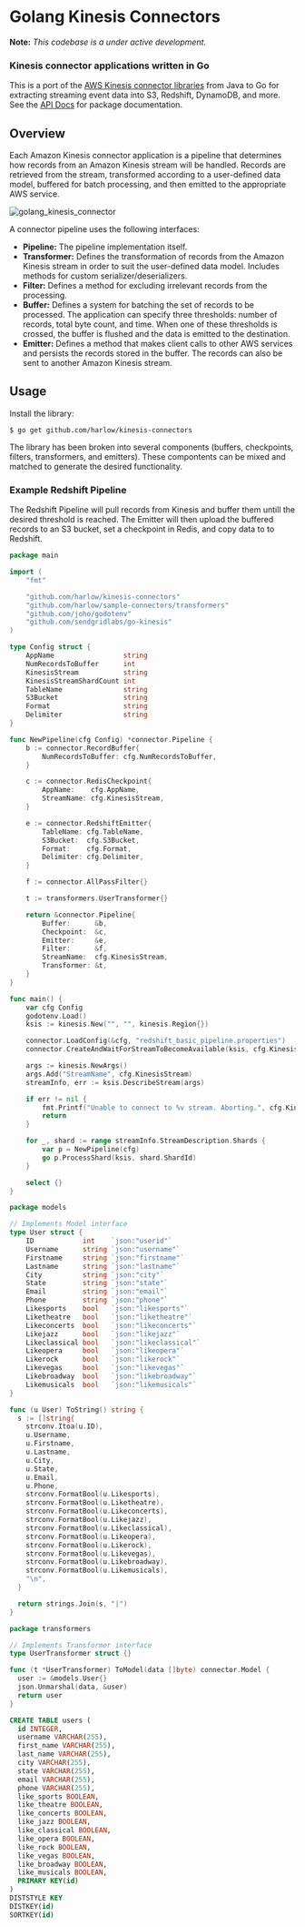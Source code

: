 # Golang Kinesis Connectors

__Note:__ _This codebase is a under active development._

### Kinesis connector applications written in Go

This is a port of the [AWS Kinesis connector libraries][2] from Java to Go for extracting streaming event data
into S3, Redshift, DynamoDB, and more. See the [API Docs][1] for package documentation.

## Overview

Each Amazon Kinesis connector application is a pipeline that determines how records from an Amazon Kinesis stream will be handled. Records are retrieved from the stream, transformed according to a user-defined data model, buffered for batch processing, and then emitted to the appropriate AWS service.

![golang_kinesis_connector](https://cloud.githubusercontent.com/assets/739782/4262283/2ee2550e-3b97-11e4-8cd1-21a5d7ee0964.png)

A connector pipeline uses the following interfaces:

* __Pipeline:__ The pipeline implementation itself.
* __Transformer:__ Defines the transformation of records from the Amazon Kinesis stream in order to suit the user-defined data model. Includes methods for custom serializer/deserializers.
* __Filter:__ Defines a method for excluding irrelevant records from the processing.
* __Buffer:__ Defines a system for batching the set of records to be processed. The application can specify three thresholds: number of records, total byte count, and time. When one of these thresholds is crossed, the buffer is flushed and the data is emitted to the destination.
* __Emitter:__ Defines a method that makes client calls to other AWS services and persists the records stored in the buffer. The records can also be sent to another Amazon Kinesis stream.

## Usage

Install the library:

    $ go get github.com/harlow/kinesis-connectors

The library has been broken into several components (buffers, checkpoints, filters, transformers, and emitters). These compontents can be mixed and matched to generate the desired functionality.

### Example Redshift Pipeline

The Redshift Pipeline will pull records from Kinesis and buffer them untill the desired threshold is reached. The Emitter will then upload the buffered records to an S3 bucket, set a checkpoint in Redis, and copy data to to Redshift.

```go
package main

import (
	"fmt"

	"github.com/harlow/kinesis-connectors"
	"github.com/harlow/sample-connectors/transformers"
	"github.com/joho/godotenv"
	"github.com/sendgridlabs/go-kinesis"
)

type Config struct {
	AppName                 string
	NumRecordsToBuffer      int
	KinesisStream           string
	KinesisStreamShardCount int
	TableName               string
	S3Bucket                string
	Format                  string
	Delimiter               string
}

func NewPipeline(cfg Config) *connector.Pipeline {
	b := connector.RecordBuffer{
		NumRecordsToBuffer: cfg.NumRecordsToBuffer,
	}

	c := connector.RedisCheckpoint{
		AppName:    cfg.AppName,
		StreamName: cfg.KinesisStream,
	}

	e := connector.RedshiftEmitter{
		TableName: cfg.TableName,
		S3Bucket:  cfg.S3Bucket,
		Format:    cfg.Format,
		Delimiter: cfg.Delimiter,
	}

	f := connector.AllPassFilter{}

	t := transformers.UserTransformer{}

	return &connector.Pipeline{
		Buffer:      &b,
		Checkpoint:  &c,
		Emitter:     &e,
		Filter:      &f,
		StreamName:  cfg.KinesisStream,
		Transformer: &t,
	}
}

func main() {
	var cfg Config
	godotenv.Load()
	ksis := kinesis.New("", "", kinesis.Region{})

	connector.LoadConfig(&cfg, "redshift_basic_pipeline.properties")
	connector.CreateAndWaitForStreamToBecomeAvailable(ksis, cfg.KinesisStream, cfg.KinesisStreamShardCount)

	args := kinesis.NewArgs()
	args.Add("StreamName", cfg.KinesisStream)
	streamInfo, err := ksis.DescribeStream(args)

	if err != nil {
		fmt.Printf("Unable to connect to %v stream. Aborting.", cfg.KinesisStream)
		return
	}

	for _, shard := range streamInfo.StreamDescription.Shards {
		var p = NewPipeline(cfg)
		go p.ProcessShard(ksis, shard.ShardId)
	}

	select {}
}
```

```go
package models

// Implements Model interface
type User struct {
	ID            int    `json:"userid"`
	Username      string `json:"username"`
	Firstname     string `json:"firstname"`
	Lastname      string `json:"lastname"`
	City          string `json:"city"`
	State         string `json:"state"`
	Email         string `json:"email"`
	Phone         string `json:"phone"`
	Likesports    bool   `json:"likesports"`
	Liketheatre   bool   `json:"liketheatre"`
	Likeconcerts  bool   `json:"likeconcerts"`
	Likejazz      bool   `json:"likejazz"`
	Likeclassical bool   `json:"likeclassical"`
	Likeopera     bool   `json:"likeopera"`
	Likerock      bool   `json:"likerock"`
	Likevegas     bool   `json:"likevegas"`
	Likebroadway  bool   `json:"likebroadway"`
	Likemusicals  bool   `json:"likemusicals"`
}

func (u User) ToString() string {
  s := []string{
    strconv.Itoa(u.ID),
    u.Username,
    u.Firstname,
    u.Lastname,
    u.City,
    u.State,
    u.Email,
    u.Phone,
    strconv.FormatBool(u.Likesports),
    strconv.FormatBool(u.Liketheatre),
    strconv.FormatBool(u.Likeconcerts),
    strconv.FormatBool(u.Likejazz),
    strconv.FormatBool(u.Likeclassical),
    strconv.FormatBool(u.Likeopera),
    strconv.FormatBool(u.Likerock),
    strconv.FormatBool(u.Likevegas),
    strconv.FormatBool(u.Likebroadway),
    strconv.FormatBool(u.Likemusicals),
    "\n",
  }

  return strings.Join(s, "|")
}
```

```go
package transformers

// Implements Transformer interface
type UserTransformer struct {}

func (t *UserTransformer) ToModel(data []byte) connector.Model {
  user := &models.User{}
  json.Unmarshal(data, &user)
  return user
}
```

```sql
CREATE TABLE users (
  id INTEGER,
  username VARCHAR(255),
  first_name VARCHAR(255),
  last_name VARCHAR(255),
  city VARCHAR(255),
  state VARCHAR(255),
  email VARCHAR(255),
  phone VARCHAR(255),
  like_sports BOOLEAN,
  like_theatre BOOLEAN,
  like_concerts BOOLEAN,
  like_jazz BOOLEAN,
  like_classical BOOLEAN,
  like_opera BOOLEAN,
  like_rock BOOLEAN,
  like_vegas BOOLEAN,
  like_broadway BOOLEAN,
  like_musicals BOOLEAN,
  PRIMARY KEY(id)
)
DISTSTYLE KEY
DISTKEY(id)
SORTKEY(id)
```

[1]: http://godoc.org/github.com/harlow/kinesis-connectors
[2]: http://aws.amazon.com/kinesis/
[3]: https://github.com/awslabs/amazon-kinesis-connectors
